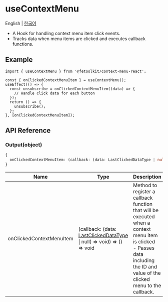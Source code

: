 # useContextMenu

English | [한국어](../ko/hook_usecontextmenu.md)

- A Hook for handling context menu item click events.
- Tracks data when menu items are clicked and executes callback functions.

## Example

```tsx
import { useContextMenu } from '@fetoolkit/context-menu-react';

const { onClickedContextMenuItem } = useContextMenu();
useEffect(() => {
  const unsubscribe = onClickedContextMenuItem((data) => {
    // Handle click data for each button
  });
  return () => {
    unsubscribe();
  };
}, [onClickedContextMenuItem]);
```

## API Reference

### Output(object)

```typescript
{
  onClickedContextMenuItem: (callback: (data: LastClickedDataType | null) => void) => () => void
}
```

| Name                     | Type                                                                                                   | Description                                                                                                                                                                         |
| ------------------------ | ------------------------------------------------------------------------------------------------------ | ----------------------------------------------------------------------------------------------------------------------------------------------------------------------------------- |
| onClickedContextMenuItem | (callback: (data: [LastClickedDataType](./type_lastclickeddatatype.md) \| null) => void) => () => void | Method to register a callback function that will be executed when a context menu item is clicked <br> - Passes data including the ID and value of the clicked menu to the callback. |
